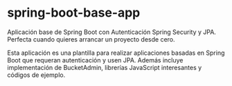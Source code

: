 # spring-boot-base-app
Aplicación base de Spring Boot con Autenticación Spring Security y JPA. Perfecta cuando quieres arrancar un proyecto desde cero.

Esta aplicación es una plantilla para realizar aplicaciones basadas en Spring Boot que requeran autenticación y usen JPA. Además incluye implementación de BucketAdmin, librerías JavaScript interesantes y códigos de ejemplo.

